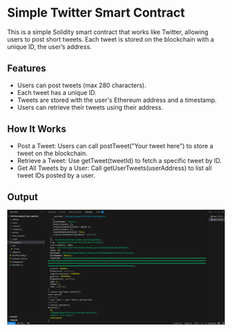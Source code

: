 
# Simple Twitter Smart Contract

This is a simple Solidity smart contract that works like Twitter, allowing users to post short tweets. Each tweet is stored on the blockchain with a unique ID, the user’s address.

## Features
- Users can post tweets (max 280 characters).
- Each tweet has a unique ID.
- Tweets are stored with the user's Ethereum address and a timestamp.
- Users can retrieve their tweets using their address.

## How It Works
- Post a Tweet: Users can call postTweet("Your tweet here") to store a tweet on the blockchain.
- Retrieve a Tweet: Use getTweet(tweetId) to fetch a specific tweet by ID.
- Get All Tweets by a User: Call getUserTweets(userAddress) to list all tweet IDs posted by a user.

## Output
![Simple Twitter Contract](Output.png)


  
